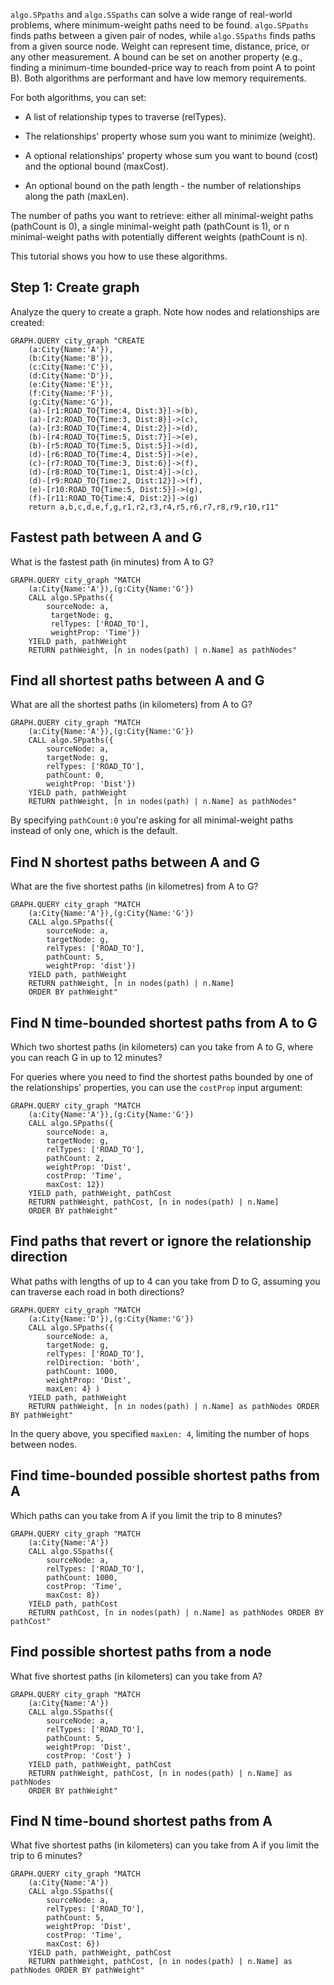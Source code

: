 `algo.SPpaths` and `algo.SSpaths` can solve a wide range of real-world problems, where minimum-weight paths need to be found. `algo.SPpaths` finds paths between a given pair of nodes, while `algo.SSpaths` finds paths from a given source node. Weight can represent time, distance, price, or any other measurement. A bound can be set on another property (e.g., finding a minimum-time bounded-price way to reach from point A to point B). Both algorithms are performant and have low memory requirements.

For both algorithms, you can set:

* A list of relationship types to traverse (relTypes).

* The relationships' property whose sum you want to minimize (weight).

* A optional relationships' property whose sum you want to bound (cost) and the optional bound (maxCost).

* An optional bound on the path length - the number of relationships along the path (maxLen).

The number of paths you want to retrieve: either all minimal-weight paths (pathCount is 0), a single minimal-weight path (pathCount is 1), or n minimal-weight paths with potentially different weights (pathCount is n).

This tutorial shows you how to use these algorithms.


## Step 1: Create graph

Analyze the query to create a graph. Note how nodes and relationships are created:

```redis Create a graph
GRAPH.QUERY city_graph "CREATE 
    (a:City{Name:'A'}), 
    (b:City{Name:'B'}), 
    (c:City{Name:'C'}), 
    (d:City{Name:'D'}), 
    (e:City{Name:'E'}), 
    (f:City{Name:'F'}), 
    (g:City{Name:'G'}), 
    (a)-[r1:ROAD_TO{Time:4, Dist:3}]->(b), 
    (a)-[r2:ROAD_TO{Time:3, Dist:8}]->(c), 
    (a)-[r3:ROAD_TO{Time:4, Dist:2}]->(d), 
    (b)-[r4:ROAD_TO{Time:5, Dist:7}]->(e), 
    (b)-[r5:ROAD_TO{Time:5, Dist:5}]->(d), 
    (d)-[r6:ROAD_TO{Time:4, Dist:5}]->(e), 
    (c)-[r7:ROAD_TO{Time:3, Dist:6}]->(f), 
    (d)-[r8:ROAD_TO{Time:1, Dist:4}]->(c), 
    (d)-[r9:ROAD_TO{Time:2, Dist:12}]->(f), 
    (e)-[r10:ROAD_TO{Time:5, Dist:5}]->(g), 
    (f)-[r11:ROAD_TO{Time:4, Dist:2}]->(g) 
    return a,b,c,d,e,f,g,r1,r2,r3,r4,r5,r6,r7,r8,r9,r10,r11"
```

## Fastest path between A and G

What is the fastest path (in minutes) from A to G?

```redis Find fastest path
GRAPH.QUERY city_graph "MATCH 
    (a:City{Name:'A'}),(g:City{Name:'G'}) 
    CALL algo.SPpaths({
        sourceNode: a,
         targetNode: g, 
         relTypes: ['ROAD_TO'], 
         weightProp: 'Time'}) 
    YIELD path, pathWeight 
    RETURN pathWeight, [n in nodes(path) | n.Name] as pathNodes"
```

## Find all shortest paths between A and G

What are all the shortest paths (in kilometers) from A to G?

```redis Find all shortest paths
GRAPH.QUERY city_graph "MATCH 
    (a:City{Name:'A'}),(g:City{Name:'G'}) 
    CALL algo.SPpaths({
        sourceNode: a, 
        targetNode: g,
        relTypes: ['ROAD_TO'], 
        pathCount: 0, 
        weightProp: 'Dist'}) 
    YIELD path, pathWeight 
    RETURN pathWeight, [n in nodes(path) | n.Name] as pathNodes"
```

By specifying `pathCount:0` you're asking for all minimal-weight paths instead of only one, which is the default.

## Find N shortest paths between A and G

What are the five shortest paths (in kilometres) from A to G?

```redis Find N shortest paths
GRAPH.QUERY city_graph "MATCH
    (a:City{Name:'A'}),(g:City{Name:'G'}) 
    CALL algo.SPpaths({
        sourceNode: a, 
        targetNode: g, 
        relTypes: ['ROAD_TO'], 
        pathCount: 5, 
        weightProp: 'dist'})
    YIELD path, pathWeight 
    RETURN pathWeight, [n in nodes(path) | n.Name] 
    ORDER BY pathWeight"
```

## Find N time-bounded shortest paths from A to G

Which two shortest paths (in kilometers) can you take from A to G, where you can reach G in up to 12 minutes?

For queries where you need to find the shortest paths bounded by one of the relationships' properties, you can use the `costProp` input argument:

```redis Find N time-bounded shortest paths from A to G
GRAPH.QUERY city_graph "MATCH 
    (a:City{Name:'A'}),(g:City{Name:'G'}) 
    CALL algo.SPpaths({
        sourceNode: a, 
        targetNode: g, 
        relTypes: ['ROAD_TO'], 
        pathCount: 2, 
        weightProp: 'Dist', 
        costProp: 'Time', 
        maxCost: 12}) 
    YIELD path, pathWeight, pathCost 
    RETURN pathWeight, pathCost, [n in nodes(path) | n.Name] 
    ORDER BY pathWeight"
```

## Find paths that revert or ignore the relationship direction

What paths with lengths of up to 4 can you take from D to G, assuming you can traverse each road in both directions?

```redis Find paths with specific lengths
GRAPH.QUERY city_graph "MATCH 
    (a:City{Name:'D'}),(g:City{Name:'G'}) 
    CALL algo.SPpaths({
        sourceNode: a, 
        targetNode: g, 
        relTypes: ['ROAD_TO'], 
        relDirection: 'both', 
        pathCount: 1000, 
        weightProp: 'Dist',
        maxLen: 4} ) 
    YIELD path, pathWeight 
    RETURN pathWeight, [n in nodes(path) | n.Name] as pathNodes ORDER BY pathWeight"
```

In the query above, you specified `maxLen: 4`, limiting the number of hops between nodes.

## Find time-bounded possible shortest paths from A

Which paths can you take from A if you limit the trip to 8 minutes?

```redis Find time-bounded shortest paths from A
GRAPH.QUERY city_graph "MATCH 
    (a:City{Name:'A'}) 
    CALL algo.SSpaths({
        sourceNode: a, 
        relTypes: ['ROAD_TO'], 
        pathCount: 1000, 
        costProp: 'Time', 
        maxCost: 8}) 
    YIELD path, pathCost 
    RETURN pathCost, [n in nodes(path) | n.Name] as pathNodes ORDER BY pathCost"
```

## Find possible shortest paths from a node

What five shortest paths (in kilometers) can you take from A?

```redis Find shortest paths from a node
GRAPH.QUERY city_graph "MATCH 
    (a:City{Name:'A'}) 
    CALL algo.SSpaths({
        sourceNode: a, 
        relTypes: ['ROAD_TO'], 
        pathCount: 5, 
        weightProp: 'Dist', 
        costProp: 'Cost'} ) 
    YIELD path, pathWeight, pathCost 
    RETURN pathWeight, pathCost, [n in nodes(path) | n.Name] as pathNodes 
    ORDER BY pathWeight"
```

## Find N time-bound shortest paths from A

What five shortest paths (in kilometers) can you take from A if you limit the trip to 6 minutes?

```redis Find N time-bound shortest paths
GRAPH.QUERY city_graph "MATCH 
    (a:City{Name:'A'}) 
    CALL algo.SSpaths({
        sourceNode: a, 
        relTypes: ['ROAD_TO'], 
        pathCount: 5, 
        weightProp: 'Dist', 
        costProp: 'Time', 
        maxCost: 6}) 
    YIELD path, pathWeight, pathCost 
    RETURN pathWeight, pathCost, [n in nodes(path) | n.Name] as pathNodes ORDER BY pathWeight"
```

